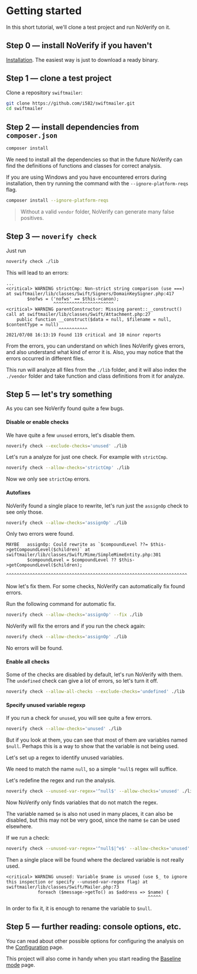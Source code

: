 # Getting started

In this short tutorial, we'll clone a test project and run NoVerify on it.


## Step 0 — install NoVerify if you haven't

[Installation](/docs/install.md). The easiest way is just to download a ready binary.


## Step 1 — clone a test project

Clone a repository `swiftmailer`:
```bash
git clone https://github.com/i582/swiftmailer.git
cd swiftmailer
```

## Step 2 — install dependencies from `composer.json`

```bash
composer install
```

We need to install all the dependencies so that in the future NoVerify can find the definitions of functions and classes for correct analysis.

If you are using Windows and you have encountered errors during installation, then try running the command with the `--ignore-platform-reqs` flag.

```bash
composer install --ignore-platform-reqs
```

> Without a valid `vendor` folder, NoVerify can generate many false positives.

## Step 3 — `noverify check`

Just run

```bash
noverify check ./lib
```

This will lead to an errors:

```
...
<critical> WARNING strictCmp: Non-strict string comparison (use ===) at swiftmailer/lib/classes/Swift/Signers/DomainKeySigner.php:417
        $nofws = ('nofws' == $this->canon);
                  ^^^^^^^^^^^^^^^^^^^^^^^
<critical> WARNING parentConstructor: Missing parent::__construct() call at swiftmailer/lib/classes/Swift/Attachment.php:27
    public function __construct($data = null, $filename = null, $contentType = null)
                    ^^^^^^^^^^^
2021/07/08 16:13:19 Found 119 critical and 10 minor reports
```

From the errors, you can understand on which lines NoVerify gives errors, and also understand what kind of error it is. Also, you may notice that the errors occurred in different files.

This run will analyze all files from the `./lib` folder, and it will also index the `./vendor` folder and take function and class definitions from it for analyze.

## Step 5 — let's try something

As you can see NoVerify found quite a few bugs.

#### Disable or enable checks

We have quite a few `unused` errors, let's disable them.

```bash
noverify check --exclude-checks='unused' ./lib
```

Let's run a analyze for just one check. For example with `strictCmp`.

```bash
noverify check --allow-checks='strictCmp' ./lib
```

Now we only see `strictCmp` errors.

#### Autofixes

NoVerify found a single place to rewrite, let's run just the `assignOp` check to see only those.

```bash
noverify check --allow-checks='assignOp' ./lib
```

Only two errors were found.

```
MAYBE   assignOp: Could rewrite as `$compoundLevel ??= $this->getCompoundLevel($children)` at swiftmailer/lib/classes/Swift/Mime/SimpleMimeEntity.php:301
        $compoundLevel = $compoundLevel ?? $this->getCompoundLevel($children);
        ^^^^^^^^^^^^^^^^^^^^^^^^^^^^^^^^^^^^^^^^^^^^^^^^^^^^^^^^^^^^^^^^^^^^^
```

Now let's fix them. For some checks, NoVerify can automatically fix found errors.

Run the following command for automatic fix.

```bash
noverify check --allow-checks='assignOp' --fix ./lib
```

NoVerify will fix the errors and if you run the check again:

```bash
noverify check --allow-checks='assignOp' ./lib
```

No errors will be found.

#### Enable all checks

Some of the checks are disabled by default, let's run NoVerify with them. The `undefined` check can give a lot of errors, so let's turn it off.

```bash
noverify check --allow-all-checks --exclude-checks='undefined' ./lib
```

#### Specify unused variable regexp

If you run a check for `unused`, you will see quite a few errors. 

```bash
noverify check --allow-checks='unused' ./lib
```

But if you look at them, you can see that most of them are variables named `$null`. Perhaps this is a way to show that the variable is not being used.

Let's set up a regex to identify unused variables.

We need to match the name `null`, so a simple `^null$` regex will suffice.

Let's redefine the regex and run the analysis.

```bash
noverify check --unused-var-regex='^null$' --allow-checks='unused' ./lib
```

Now NoVerify only finds variables that do not match the regex.

The variable named `$e` is also not used in many places, it can also be disabled, but this may not be very good, since the name `$e` can be used elsewhere.

If we run a check:

```bash
noverify check --unused-var-regex='^null$|^e$' --allow-checks='unused' ./lib
```

Then a single place will be found where the declared variable is not really used.

```
<critical> WARNING unused: Variable $name is unused (use $_ to ignore this inspection or specify --unused-var-regex flag) at swiftmailer/lib/classes/Swift/Mailer.php:73
            foreach ($message->getTo() as $address => $name) {
                                                      ^^^^^
```

In order to fix it, it is enough to rename the variable to `$null`.


## Step 5 — further reading: console options, etc.

You can read about other possible options for configuring the analysis on the [Configuration](/docs/configuration.md) page.

This project will also come in handy when you start reading the [Baseline mode](/docs/baseline.md) page.




